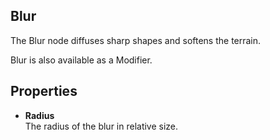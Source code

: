 
## Blur

The Blur node diffuses sharp shapes and softens the terrain.

Blur is also available as a Modifier.

## Properties

* **Radius**  
  The radius of the blur in relative size.
